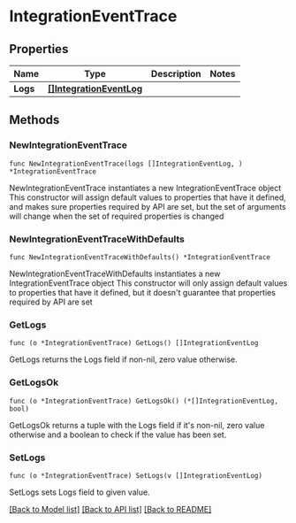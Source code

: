 # IntegrationEventTrace

## Properties

Name | Type | Description | Notes
------------ | ------------- | ------------- | -------------
**Logs** | [**[]IntegrationEventLog**](IntegrationEventLog.md) |  | 

## Methods

### NewIntegrationEventTrace

`func NewIntegrationEventTrace(logs []IntegrationEventLog, ) *IntegrationEventTrace`

NewIntegrationEventTrace instantiates a new IntegrationEventTrace object
This constructor will assign default values to properties that have it defined,
and makes sure properties required by API are set, but the set of arguments
will change when the set of required properties is changed

### NewIntegrationEventTraceWithDefaults

`func NewIntegrationEventTraceWithDefaults() *IntegrationEventTrace`

NewIntegrationEventTraceWithDefaults instantiates a new IntegrationEventTrace object
This constructor will only assign default values to properties that have it defined,
but it doesn't guarantee that properties required by API are set

### GetLogs

`func (o *IntegrationEventTrace) GetLogs() []IntegrationEventLog`

GetLogs returns the Logs field if non-nil, zero value otherwise.

### GetLogsOk

`func (o *IntegrationEventTrace) GetLogsOk() (*[]IntegrationEventLog, bool)`

GetLogsOk returns a tuple with the Logs field if it's non-nil, zero value otherwise
and a boolean to check if the value has been set.

### SetLogs

`func (o *IntegrationEventTrace) SetLogs(v []IntegrationEventLog)`

SetLogs sets Logs field to given value.



[[Back to Model list]](../README.md#documentation-for-models) [[Back to API list]](../README.md#documentation-for-api-endpoints) [[Back to README]](../README.md)


